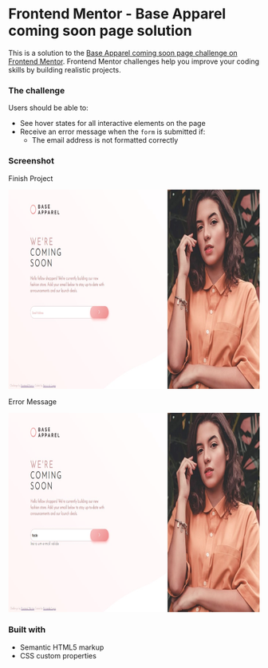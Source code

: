 # Frontend Mentor - Base Apparel coming soon page solution

This is a solution to the [Base Apparel coming soon page challenge on Frontend Mentor](https://www.frontendmentor.io/challenges/base-apparel-coming-soon-page-5d46b47f8db8a7063f9331a0). Frontend Mentor challenges help you improve your coding skills by building realistic projects. 


### The challenge

Users should be able to:

- See hover states for all interactive elements on the page
- Receive an error message when the `form` is submitted if:
  - The email address is not formatted correctly

### Screenshot

Finish Project

<img src="screenshots/finish-project.jpg" height="400" alt="Screenshot"/>

Error Message

<img src="screenshots/error-message.jpg" height="400" alt="Screenshot"/>


### Built with

- Semantic HTML5 markup
- CSS custom properties